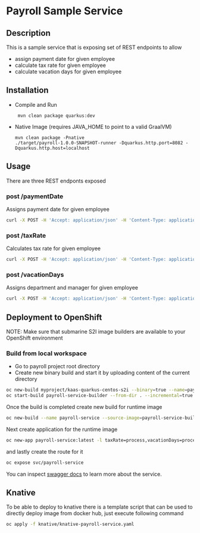 # Payroll Sample Service

## Description

This is a sample service that is exposing set of REST endpoints to allow

* assign payment date for given employee
* calculate tax rate for given employee
* calculate vacation days for given employee


## Installation

- Compile and Run

    ```
     mvn clean package quarkus:dev   
    ```

- Native Image (requires JAVA_HOME to point to a valid GraalVM)

    ```
    mvn clean package -Pnative
    ./target/payroll-1.0.0-SNAPSHOT-runner -Dquarkus.http.port=8082 -Dquarkus.http.host=localhost
    ```
  
## Usage

There are three REST endponts exposed

### post /paymentDate

Assigns payment date for given employee

```sh
curl -X POST -H 'Accept: application/json' -H 'Content-Type: application/json' -d '{"employee" : {"firstName" : "Mark", "lastName" : "Test", "personalId" : "xxx-yy-zzz", "birthDate" : "1995-12-10T14:50:12.123+02:00", "address" : {"country" : "US", "city" : "Boston", "street" : "any street 3", "zipCode" : "10001"}}}' http://localhost:8082/paymentDate                                                                                                 
```

### post /taxRate

Calculates tax rate for given employee

```sh
curl -X POST -H 'Accept: application/json' -H 'Content-Type: application/json' -d '{"employee" : {"firstName" : "Mark", "lastName" : "Test", "personalId" : "xxx-yy-zzz", "birthDate" : "1995-12-10T14:50:12.123+02:00", "address" : {"country" : "US", "city" : "Boston", "street" : "any street 3", "zipCode" : "10001"}}}' http://localhost:8082/taxRate                                                                                                 
```

### post /vacationDays

Assigns department and manager for given employee

```sh
curl -X POST -H 'Accept: application/json' -H 'Content-Type: application/json' -d '{"employee" : {"firstName" : "Mark", "lastName" : "Test", "personalId" : "xxx-yy-zzz", "birthDate" : "1995-12-10T14:50:12.123+02:00", "address" : {"country" : "US", "city" : "Boston", "street" : "any street 3", "zipCode" : "10001"}}}' http://localhost:8082/vacationDays                                                                                                
```


## Deployment to OpenShift

NOTE: Make sure that submarine S2I image builders are available to your OpenShift environment

### Build from local workspace

* Go to payroll project root directory
* Create new binary build and start it by uploading content of the current directory

```sh
oc new-build myproject/kaas-quarkus-centos-s2i --binary=true --name=payroll-service-builder
oc start-build payroll-service-builder --from-dir . --incremental=true
```

Once the build is completed create new build for runtime image

```sh
oc new-build --name payroll-service --source-image=payroll-service-builder --source-image-path=/home/submarine/bin:. --image-stream=kaas-quarkus-centos
```

Next create application for the runtime image

```sh
oc new-app payroll-service:latest -l taxRate=process,vacationDays=process,paymentDate=process
```

and lastly create the route for it

```sh
oc expose svc/payroll-service
```

You can inspect [swagger docs](http://localhost:8082/docs/swagger.json) to learn more about the service.

## Knative

To be able to deploy to knative there is a template script that can be used to directly deploy 
image from docker hub, just execute following command

```sh
oc apply -f knative/knative-payroll-service.yaml
```
